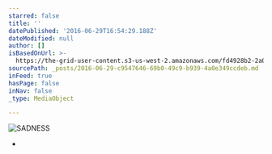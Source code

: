 ```yaml
---
starred: false
title: ''
datePublished: '2016-06-29T16:54:29.188Z'
dateModified: null
author: []
isBasedOnUrl: >-
  https://the-grid-user-content.s3-us-west-2.amazonaws.com/fd4928b2-2a05-41bd-b3f3-eb1171e29fd7.jpg
sourcePath: _posts/2016-06-29-c9547646-69b0-49c9-b939-4a0e349ccdeb.md
inFeed: true
hasPage: false
inNav: false
_type: MediaObject

---
```

![SADNESS](https://the-grid-user-content.s3-us-west-2.amazonaws.com/fd4928b2-2a05-41bd-b3f3-eb1171e29fd7.jpg)

*
